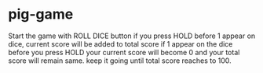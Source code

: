 # pig-game
Start the game with ROLL DICE button
if you press HOLD before 1 appear on dice, current score will be added to total score 
if 1 appear on the dice before you press HOLD your current score will become 0 and your total score will remain same.
keep it going until total score reaches to 100.
